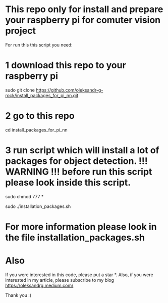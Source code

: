 # This repo only for install and prepare your raspberry pi for comuter vision project

For run this this script you need:

# 1 download this repo to your raspberry pi
sudo git clone https://github.com/oleksandr-g-rock/install_packages_for_pi_nn.git

# 2 go to this repo
cd install_packages_for_pi_nn

# 3 run script which will install a lot of packages for object detection. !!! WARNING !!! before run this script please look inside this script.
sudo chmod 777 *

sudo ./installation_packages.sh

# For more information please look in the file installation_packages.sh



# Also
If you were interested in this code, please put a star *.
Also, if you were interested in my article, please subscribe to my blog
https://oleksandrg.medium.com/

Thank you :)

